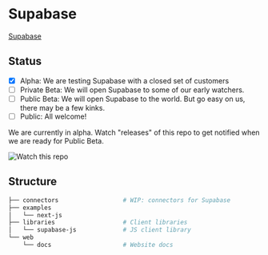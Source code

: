 # Supabase

[Supabase](https://supabase.io)


## Status

- [x] Alpha: We are testing Supabase with a closed set of customers
- [ ] Private Beta: We will open Supabase to some of our early watchers.
- [ ] Public Beta: We will open Supabase to the world. But go easy on us, there may be a few kinks.
- [ ] Public: All welcome!

We are currently in alpha. Watch "releases" of this repo to get notified when we are ready for Public Beta.

![Watch this repo](https://gitcdn.xyz/repo/supabase/supabase/master/web/static/watch-repo.gif "Watch this repo")


## Structure

```bash
├── connectors                  # WIP: connectors for Supabase
├── examples
│   └── next-js
├── libraries                   # Client libraries
│   └── supabase-js             # JS client library     
└── web
    └── docs                    # Website docs
```